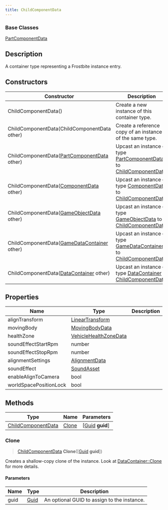 ```yaml
---
title: ChildComponentData
---
```

### Base Classes

[PartComponentData](/vext/ref/fb/partcomponentdata/)

## Description

A container type representing a Frostbite instance entry.

## Constructors

| Constructor                                                                   | Description                                                                                                                 |
| ----------------------------------------------------------------------------- | --------------------------------------------------------------------------------------------------------------------------- |
| ChildComponentData()                                                          | Create a new instance of this container type.                                                                               |
| ChildComponentData(ChildComponentData other)                                  | Create a reference copy of an instance of the same type.                                                                    |
| ChildComponentData([PartComponentData](/vext/ref/fb/partcomponentdata/) other)              | Upcast an instance of type [PartComponentData](/vext/ref/fb/partcomponentdata/) to [ChildComponentData](/vext/ref/fb/childcomponentdata/).              |
| ChildComponentData([ComponentData](/vext/ref/fb/componentdata/) other)                      | Upcast an instance of type [ComponentData](/vext/ref/fb/componentdata/) to [ChildComponentData](/vext/ref/fb/childcomponentdata/).                      |
| ChildComponentData([GameObjectData](/vext/ref/fb/gameobjectdata/) other)                    | Upcast an instance of type [GameObjectData](/vext/ref/fb/gameobjectdata/) to [ChildComponentData](/vext/ref/fb/childcomponentdata/).                    |
| ChildComponentData([GameDataContainer](/vext/ref/fb/gamedatacontainer/) other)              | Upcast an instance of type [GameDataContainer](/vext/ref/fb/gamedatacontainer/) to [ChildComponentData](/vext/ref/fb/childcomponentdata/).              |
| ChildComponentData([DataContainer](/vext/ref/shared/class/datacontainer) other) | Upcast an instance of type [DataContainer](/vext/ref/shared/class/datacontainer) to [ChildComponentData](/vext/ref/fb/childcomponentdata/). |

## Properties

| Name                   | Type                                                    | Description |
| ---------------------- | ------------------------------------------------------- | ----------- |
| alignTransform         | [LinearTransform](/vext/ref/shared/class/lineartransform) |             |
| movingBody             | [MovingBodyData](/vext/ref/fb/movingbodydata/)                        |             |
| healthZone             | [VehicleHealthZoneData](/vext/ref/fb/vehiclehealthzonedata/)          |             |
| soundEffectStartRpm    | number                                                  |             |
| soundEffectStopRpm     | number                                                  |             |
| alignmentSettings      | [AlignmentData](/vext/ref/fb/alignmentdata/)                          |             |
| soundEffect            | [SoundAsset](/vext/ref/fb/soundasset/)                                |             |
| enableAlignToCamera    | bool                                                    |             |
| worldSpacePositionLock | bool                                                    |             |

## Methods

| Type                                     | Name            | Parameters                                     |
| ---------------------------------------- | --------------- | ---------------------------------------------- |
| [ChildComponentData](/vext/ref/fb/childcomponentdata/) | [Clone](#clone) | \[[Guid](/vext/ref/shared/class/guid) **guid**\] |

### Clone

> [ChildComponentData](/vext/ref/fb/childcomponentdata/) **Clone**(\[[Guid](/vext/ref/shared/class/guid) **guid**\])

Creates a shallow-copy clone of the instance. Look at [DataContainer::Clone](/vext/ref/shared/class/datacontainer#clone) for more details.

#### Parameters

| Name | Type         | Description                                 |
| ---- | ------------ | ------------------------------------------- |
| guid | [Guid](/vext/ref/shared/class/guid/) | An optional GUID to assign to the instance. |
